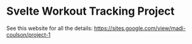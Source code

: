 # Svelte Workout Tracking Project

See this website for all the details: https://sites.google.com/view/madi-coulson/project-1
